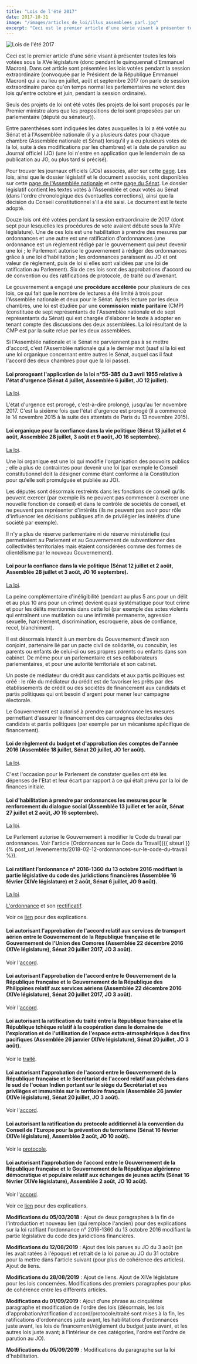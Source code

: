 ```yaml
---
title: "Lois de l'été 2017"
date: 2017-10-31
image: "/images/articles_de_loi/illus_assemblees_parl.jpg"
excerpt: "Ceci est le premier article d'une série visant à présenter toutes les lois votées sous la XVe législature (donc pendant le quinquennat d'Emmanuel Macron). Dans cet article sont présentées les lois votées pendant la session extraordinaire (convoquée par le Président de la République Emmanuel Macron) qui a eu lieu en juillet, août et septembre 2017 (on parle de session extraordinaire parce qu'en temps normal les parlementaires ne votent des lois qu'entre octobre et juin, pendant la session ordinaire)."
---
```


![Lois de l'été 2017](/images/articles_de_loi/illus_assemblees_parl.jpg)

Ceci est le premier article d'une série visant à présenter toutes les lois votées sous la XVe législature (donc pendant le quinquennat d'Emmanuel Macron). Dans cet article sont présentées les lois votées pendant la session extraordinaire (convoquée par le Président de la République Emmanuel Macron) qui a eu lieu en juillet, août et septembre 2017 (on parle de session extraordinaire parce qu'en temps normal les parlementaires ne votent des lois qu'entre octobre et juin, pendant la session ordinaire).

Seuls des projets de loi ont été votés (les projets de loi sont proposés par le Premier ministre alors que les propositions de loi sont proposées par un parlementaire (député ou sénateur)).

Entre parenthèses sont indiquées les dates auxquelles la loi a été votée au Sénat et à l'Assemblée nationale (il y a plusieurs dates pour chaque chambre (Assemblée nationale et Sénat) lorsqu'il y a eu plusieurs votes de la loi, suite à des modifications par les chambres) et la date de parution au Journal officiel (JO) (une loi n'entre en application que le lendemain de sa publication au JO, ou plus tard si précisé).

Pour trouver les journaux officiels (JOs) associés, aller sur cette [page](https://www.legifrance.gouv.fr/initRechJO.do). Les lois, ainsi que le dossier législatif et le document associés, sont disponibles sur cette [page de l'Assemblée nationale](http://www2.assemblee-nationale.fr/documents/liste/%28type%29/ta) et cette [page du Sénat](http://www.senat.fr/leg/index.html). Le dossier législatif contient les textes votés à l'Assemblée et ceux votés au Sénat (dans l'ordre chronologique des éventuelles corrections), ainsi que la décision du Conseil constitutionnel s'il a été saisi. Le document est le texte adopté.

Douze lois ont été votées pendant la session extraordinaire de 2017 (dont sept pour lesquelles les procédures de vote avaient débuté sous la XIVe législature). Une de ces lois est une habilitation à prendre des mesures par ordonnances et une autre est une ratification d'ordonnances (une ordonnance est un règlement rédigé par le gouvernement qui peut devenir une loi ; le Parlement autorise le gouvernement à rédiger des ordonnances grâce à une loi d'habilitation ; les ordonnances paraissent au JO et ont valeur de règlement, puis de loi si elles sont validées par une loi de ratification au Parlement). Six de ces lois sont des approbations d'accord ou de convention ou des ratifications de protocole, de traité ou d'avenant.

Le gouvernement a engagé une **procédure accélérée** pour plusieurs de ces lois, ce qui fait que le nombre de lectures a été limité à trois pour l'Assemblée nationale et deux pour le Sénat. Après lecture par les deux chambres, une loi est étudiée par une **commission mixte paritaire** (CMP) (constituée de sept représentants de l'Assemblée nationale et de sept représentants du Sénat) qui est chargée d'élaborer le texte à adopter en tenant compte des discussions des deux assemblées. La loi résultant de la CMP est par la suite relue par les deux assemblées.

Si l'Assemblée nationale et le Sénat ne parviennent pas à se mettre d'accord, c'est l'Assemblée nationale qui a le dernier mot (sauf si la loi est une loi organique concernant entre autres le Sénat, auquel cas il faut l'accord des deux chambres pour que la loi passe).

#### Loi prorogeant l'application de la loi n°55-385 du 3 avril 1955 relative à l'état d'urgence (Sénat 4 juillet, Assemblée 6 juillet, JO 12 juillet). ####

[La loi](https://www.legifrance.gouv.fr/affichTexte.do?dateTexte=&categorieLien=id&cidTexte=JORFTEXT000035168168&fastPos=135&fastReqId=1868243855&oldAction=rechExpTexteJorf).

L'état d'urgence est prorogé, c'est-à-dire prolongé, jusqu'au 1er novembre 2017.
C'est la sixième fois que l'état d'urgence est prorogé (il a commencé le 14 novembre 2015 à la suite des attentats de Paris du 13 novembre 2015).

#### Loi organique pour la confiance dans la vie politique (Sénat 13 juillet et 4 août, Assemblée 28 juillet, 3 août et 9 août, JO 16 septembre). ####

[La loi](https://www.legifrance.gouv.fr/affichTexte.do?dateTexte=&categorieLien=id&cidTexte=JORFTEXT000035567936&fastPos=126&fastReqId=1868243855&oldAction=rechExpTexteJorf).

Une loi organique est une loi qui modifie l'organisation des pouvoirs publics ; elle a plus de contraintes pour devenir une loi (par exemple le Conseil constitutionnel doit la désigner comme étant conforme à la Constitution pour qu'elle soit promulguée et publiée au JO).

Les députés sont désormais restreints dans les fonctions de conseil qu'ils peuvent exercer (par exemple ils ne peuvent pas commencer à exercer une nouvelle fonction de conseil) et dans le contrôle de sociétés de conseil, et ne peuvent pas représenter d'intérêts (ils ne peuvent pas avoir pour rôle d'influencer les décisions publiques afin de privilégier les intérêts d'une société par exemple).

Il n'y a plus de réserve parlementaire ni de réserve ministérielle (qui permettaient au Parlement et au Gouvernement de subventionner des collectivités territoriales mais étaient considérées comme des formes de clientélisme par le nouveau Gouvernement).

#### Loi pour la confiance dans la vie politique (Sénat 12 juillet et 2 août, Assemblée 28 juillet et 3 août, JO 16 septembre). ####

[La loi](https://www.legifrance.gouv.fr/affichTexte.do?dateTexte=&categorieLien=id&cidTexte=JORFTEXT000035567974&fastPos=125&fastReqId=1868243855&oldAction=rechExpTexteJorf).

La peine complémentaire d'inéligibilité (pendant au plus 5 ans pour un délit et au plus 10 ans pour un crime) devient quasi systématique pour tout crime et pour les délits mentionnés dans cette loi (par exemple des actes violents qui entraînent une mutilation ou une infirmité permanente, agression sexuelle, harcèlement, discrimination, escroquerie, abus de confiance, recel, blanchiment).

Il est désormais interdit à un membre du Gouvernement d'avoir son conjoint, partenaire lié par un pacte civil de solidarité, ou concubin, les parents ou enfants de celui-ci ou ses propres parents ou enfants dans son cabinet. De même pour un parlementaire et ses collaborateurs parlementaires, et pour une autorité territoriale et son cabinet.

Un poste de médiateur du crédit aux candidats et aux partis politiques est créé : le rôle du médiateur du crédit est de favoriser les prêts par des établissements de crédit ou des sociétés de financement aux candidats et partis politiques qui ont besoin d'argent pour mener leur campagne électorale.

Le Gouvernement est autorisé à prendre par ordonnance les mesures permettant d'assurer le financement des campagnes électorales des candidats et partis politiques (par exemple par un mécanisme spécifique de financement).

#### Loi de règlement du budget et d'approbation des comptes de l'année 2016 (Assemblée 18 juillet, Sénat 20 juillet, JO 1er août). ####

[La loi](https://www.legifrance.gouv.fr/affichTexte.do?dateTexte=&categorieLien=id&cidTexte=JORFTEXT000035328894&fastPos=134&fastReqId=1868243855&oldAction=rechExpTexteJorf).

C'est l'occasion pour le Parlement de constater quelles ont été les dépenses de l'Etat et leur écart par rapport à ce qui était prévu par la loi de finances initiale.

#### Loi d'habilitation à prendre par ordonnances les mesures pour le renforcement du dialogue social (Assemblée 13 juillet et 1er août, Sénat 27 juillet et 2 août, JO 16 septembre). ####

[La loi](https://www.legifrance.gouv.fr/affichTexte.do?dateTexte=&categorieLien=id&cidTexte=JORFTEXT000035568022&fastPos=124&fastReqId=1868243855&oldAction=rechExpTexteJorf).

Le Parlement autorise le Gouvernement à modifier le Code du travail par ordonnances. Voir l'article [Ordonnances sur le Code du Travail]({{ siteurl }}{% post_url /evenements/2018-02-12-ordonnances-sur-le-code-du-travail %}).

#### Loi ratifiant l’ordonnance n° 2016-1360 du 13 octobre 2016 modifiant la partie législative du code des juridictions financières (Assemblée 16 février (XIVe législature) et 2 août, Sénat 6 juillet, JO 9 août). ####

[La loi](https://www.legifrance.gouv.fr/affichTexte.do?dateTexte=&categorieLien=id&cidTexte=JORFTEXT000035388280&fastPos=129&fastReqId=1868243855&oldAction=rechExpTexteJorf).

[L'ordonnance](https://www.legifrance.gouv.fr/affichTexte.do?cidTexte=JORFTEXT000033233037&categorieLien=id) et son [rectificatif](https://www.legifrance.gouv.fr/affichTexte.do?cidTexte=JORFTEXT000033419086&fastPos=1&fastReqId=1324846793&categorieLien=id&oldAction=rechTexte).

Voir ce [lien](http://www.assemblee-nationale.fr/15/dossiers/ratification_ordonnance_2016-1360.asp#ECRCM) pour des explications. 

#### Loi autorisant l'approbation de l'accord relatif aux services de transport aérien entre le Gouvernement de la République française et le Gouvernement de l'Union des Comores (Assemblée 22 décembre 2016 (XIVe législature), Sénat 20 juillet 2017, JO 3 août). ####

Voir l'[accord](http://www.assemblee-nationale.fr/14/pdf/projets/pl3384-ai.pdf).

#### Loi autorisant l'approbation de l'accord entre le Gouvernement de la République française et le Gouvernement de la République des Philippines relatif aux services aériens (Assemblée 22 décembre 2016 (XIVe législature), Sénat 20 juillet 2017, JO 3 août). ####

Voir l'[accord](http://www.assemblee-nationale.fr/14/pdf/projets/pl3383-ai.pdf).

#### Loi autorisant la ratification du traité entre la République française et la République tchèque relatif à la coopération dans le domaine de l'exploration et de l'utilisation de l'espace extra-atmosphérique à des fins pacifiques (Assemblée 26 janvier (XIVe législature), Sénat 20 juillet, JO 3 août). ####

Voir le [traité](http://www.assemblee-nationale.fr/14/pdf/projets/pl3906-ai.pdf).

#### Loi autorisant l'approbation de l'accord entre le Gouvernement de la République française et le Secrétariat de l'accord relatif aux pêches dans le sud de l'océan Indien portant sur le siège du Secrétariat et ses privilèges et immunités sur le territoire français  (Assemblée 26 janvier (XIVe législature), Sénat 20 juillet, JO 3 août). ####

Voir l'[accord](http://www.assemblee-nationale.fr/14/pdf/projets/pl4246-ai.pdf).

#### Loi autorisant la ratification du protocole additionnel à la convention du Conseil de l’Europe pour la prévention du terrorisme (Sénat 16 février (XIVe législature), Assemblée 2 août, JO 10 août). ####

Voir le [protocole](https://rm.coe.int/168047c5eb).

#### Loi autorisant l’approbation de l’accord entre le Gouvernement de la République française et le Gouvernement de la République algérienne démocratique et populaire relatif aux échanges de jeunes actifs (Sénat 16 février (XIVe législature), Assemblée 2 août, JO 10 août). ####

Voir l'[accord](http://www.assemblee-nationale.fr/14/pdf/projets/pl4517-ai.pdf).

Voir ce [lien](http://www.gouvernement.fr/conseil-des-ministres/2016-10-26/accord-entre-la-france-et-l-algerie-relatif-aux-echanges-de-) pour des explications.

**Modifications du 05/03/2018** : Ajout de deux paragraphes à la fin de l'introduction et nouveau lien (qui remplace l'ancien) pour des explications sur la loi ratifiant l'ordonnance n° 2016-1360 du 13 octobre 2016 modifiant la partie législative du code des juridictions financières.

**Modifications du 12/08/2019** : Ajout des lois parues au JO du 3 août (on les avait ratées à l'époque) et retrait de la loi parue au JO du 31 octobre pour la mettre dans l'article suivant (pour plus de cohérence des articles). Ajout de liens.

**Modifications du 28/08/2019** : Ajout de liens. Ajout de XIVe législature pour les lois concernées. Modifications des premiers paragraphes pour plus de cohérence entre les différents articles.

**Modifications du 01/09/2019** : Ajout d'une phrase au cinquième paragraphe et modification de l'ordre des lois (désormais, les lois d'approbation/ratification d'accord/protocole/traité sont mises à la fin, les ratifications d'ordonnances juste avant, les habilitations d'ordonnances juste avant, les lois de financement/règlement du budget juste avant, et les autres lois juste avant; à l'intérieur de ces catégories, l'ordre est l'ordre de parution au JO).

**Modifications du 05/09/2019** : Modifications du paragraphe sur la loi d'habilitation.


